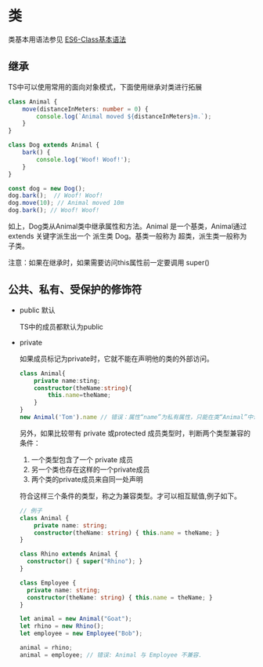# 类
类基本用语法参见 [ES6-Class基本语法](https://es6.ruanyifeng.com/#docs/class)
## 继承
TS中可以使用常用的面向对象模式，下面使用继承对类进行拓展
```ts
class Animal {
    move(distanceInMeters: number = 0) {
        console.log(`Animal moved ${distanceInMeters}m.`);
    }
}

class Dog extends Animal {
    bark() {
        console.log('Woof! Woof!');
    }
}

const dog = new Dog();
dog.bark();  // Woof! Woof!
dog.move(10); // Animal moved 10m
dog.bark(); // Woof! Woof!
```
如上，Dog类从Animal类中继承属性和方法。Animal 是一个基类，Animal通过 extends 关键字派生出一个 派生类 Dog。基类一般称为 超类，派生类一般称为 子类。

注意：如果在继承时，如果需要访问this属性前一定要调用 super()

## 公共、私有、受保护的修饰符
- public 默认

    TS中的成员都默认为public
- private

    如果成员标记为private时，它就不能在声明他的类的外部访问。
    ```ts
    class Animal{
        private name:sting;
        constructor(theName:string){
            this.name=theName;
        }
    }
    new Animal('Tom').name // 错误：属性“name”为私有属性，只能在类“Animal”中访问。ts(2341)
    ```
    另外，如果比较带有 private 或protected 成员类型时，判断两个类型兼容的条件：
    1. 一个类型包含了一个 private 成员
    2. 另一个类也存在这样的一个private成员
    3. 两个类的private成员来自同一处声明

    符合这样三个条件的类型，称之为兼容类型。才可以相互赋值,例子如下。
    ```ts
    // 例子
    class Animal {
        private name: string;
        constructor(theName: string) { this.name = theName; }
    }

    class Rhino extends Animal {
      constructor() { super("Rhino"); }
    }
    
    class Employee {
      private name: string;
      constructor(theName: string) { this.name = theName; }
    }
    
    let animal = new Animal("Goat");
    let rhino = new Rhino();
    let employee = new Employee("Bob");
    
    animal = rhino;
    animal = employee; // 错误: Animal 与 Employee 不兼容.
    ```